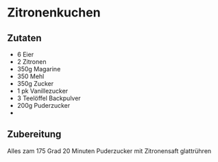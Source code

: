 # Zitronenkuchen

## Zutaten

- 6 Eier
- 2 Zitronen 
- 350g Magarine
- 350 Mehl
- 350g Zucker
- 1 pk Vanillezucker
- 3 Teelöffel Backpulver
- 200g Puderzucker 
- 

## Zubereitung

Alles zam
175 Grad 20 Minuten 
Puderzucker mit Zitronensaft glattrühren
